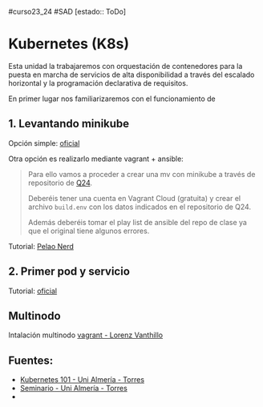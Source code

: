   #curso23_24 #SAD [estado:: ToDo] 


# Kubernetes (K8s)
Esta unidad la trabajaremos con orquestación de contenedores para la puesta en marcha de servicios de alta disponibilidad a través del escalado horizontal y la programación declarativa de requisitos.

En primer lugar nos familiarizaremos con el funcionamiento de 

## 1. Levantando minikube
Opción simple: [oficial](https://minikube.sigs.k8s.io/docs/start/)

Otra opción es realizarlo mediante vagrant + ansible: 
> Para ello vamos a proceder a crear una mv con minikube a través de repositorio de [Q24](https://github.com/Q24/vagrant-box-ubuntu2204-minikube). 
>
> Deberéis tener una cuenta en Vagrant Cloud (gratuita) y crear el archivo `build.env` con los datos indicados en el repositorio de Q24.
>
> Además deberéis tomar el play list de ansible del repo de clase ya que el original tiene algunos errores.

Tutorial: [Pelao Nerd](https://www.youtube.com/watch?v=6e_sXAx7kts)

## 2. Primer pod y servicio

Tutorial: [oficial](https://kubernetes.io/docs/tutorials/hello-minikube/)

## Multinodo
Intalación multinodo [vagrant - Lorenz Vanthillo](https://github.com/lvthillo/vagrant-ansible-kubernetes)

## Fuentes:
+ [Kubernetes 101 - Uni Almería - Torres](https://ualmtorres.github.io/Kubernetes101/)
+ [Seminario - Uni Almería - Torres](https://ualmtorres.github.io/SeminarioKubernetes/)
+ 
